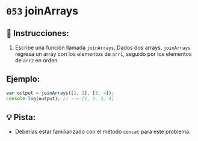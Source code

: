 # `053` joinArrays

## 📝 Instrucciones:

1. Escribe una función llamada `joinArrays`. Dados dos arrays, `joinArrays` regresa un array con los elementos de `arr1`, seguido por los elementos de `arr2` en orden. 

## Ejemplo:

```Javascript
var output = joinArrays([1, 2], [3, 4]);
console.log(output); // --> [1, 2, 3, 4]
```

## 💡 Pista:

+ Deberías estar familiarizado con el método `concat` para este problema. 